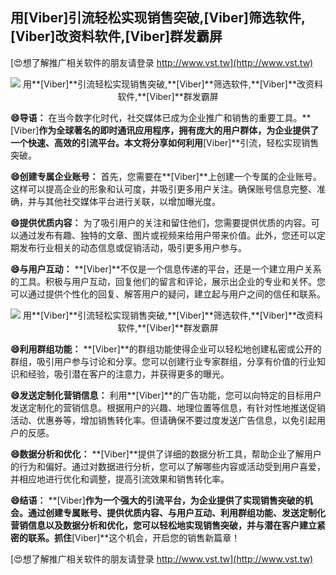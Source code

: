 ## **用**[Viber]**引流轻松实现销售突破,**[Viber]**筛选软件,**[Viber]**改资料软件,**[Viber]**群发霸屏**

[😍想了解推广相关软件的朋友请登录 http://www.vst.tw](http://www.vst.tw)

 <center><img src="https://vst.tw/MP4/tuiguang/png/4.png" alt="用**[Viber]**引流轻松实现销售突破,**[Viber]**筛选软件,**[Viber]**改资料软件,**[Viber]**群发霸屏"></center>

**😄导语：**
在当今数字化时代，社交媒体已成为企业推广和销售的重要工具。**[Viber]**作为全球著名的即时通讯应用程序，拥有庞大的用户群体，为企业提供了一个快速、高效的引流平台。本文将分享如何利用**[Viber]**引流，轻松实现销售突破。

**😄创建专属企业账号：**
首先，您需要在**[Viber]**上创建一个专属的企业账号。这样可以提高企业的形象和认可度，并吸引更多用户关注。确保账号信息完整、准确，并与其他社交媒体平台进行关联，以增加曝光度。

**😄提供优质内容：**
为了吸引用户的关注和留住他们，您需要提供优质的内容。可以通过发布有趣、独特的文章、图片或视频来给用户带来价值。此外，您还可以定期发布行业相关的动态信息或促销活动，吸引更多用户参与。

**😄与用户互动：**
**[Viber]**不仅是一个信息传递的平台，还是一个建立用户关系的工具。积极与用户互动，回复他们的留言和评论，展示出企业的专业和关怀。您可以通过提供个性化的回复、解答用户的疑问，建立起与用户之间的信任和联系。

 <center><img src="https://vst.tw/MP4/tuiguang/png/5.png" alt="用**[Viber]**引流轻松实现销售突破,**[Viber]**筛选软件,**[Viber]**改资料软件,**[Viber]**群发霸屏"></center>

**😄利用群组功能：**
**[Viber]**的群组功能使得企业可以轻松地创建私密或公开的群组，吸引用户参与讨论和分享。您可以创建行业专家群组，分享有价值的行业知识和经验，吸引潜在客户的注意力，并获得更多的曝光。

**😄发送定制化营销信息：**
利用**[Viber]**的广告功能，您可以向特定的目标用户发送定制化的营销信息。根据用户的兴趣、地理位置等信息，有针对性地推送促销活动、优惠券等，增加销售转化率。但请确保不要过度发送广告信息，以免引起用户的反感。

**😄数据分析和优化：**
**[Viber]**提供了详细的数据分析工具，帮助企业了解用户的行为和偏好。通过对数据进行分析，您可以了解哪些内容或活动受到用户喜爱，并相应地进行优化和调整，提高引流效果和销售转化率。

**😄结语：**
**[Viber]**作为一个强大的引流平台，为企业提供了实现销售突破的机会。通过创建专属账号、提供优质内容、与用户互动、利用群组功能、发送定制化营销信息以及数据分析和优化，您可以轻松地实现销售突破，并与潜在客户建立紧密的联系。抓住**[Viber]**这个机会，开启您的销售新篇章！

[😍想了解推广相关软件的朋友请登录 http://www.vst.tw](http://www.vst.tw)



